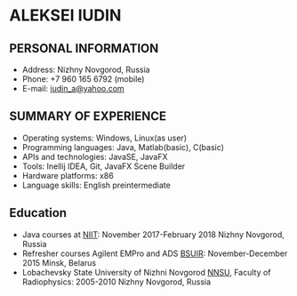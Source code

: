 #  ALEKSEI IUDIN
##  PERSONAL INFORMATION
*  Address: Nizhny Novgorod, Russia  <br/>
*  Phone: +7 960 165 6792 (mobile)  <br/>
*  E-mail:  iudin_a@yahoo.com  <br/>
##  SUMMARY OF EXPERIENCE
*  Operating systems: Windows, Linux(as user) <br/>
*  Programming languages: Java, Matlab(basic), C(basic) <br/>
*  APIs and technologies:  JavaSE, JavaFX  <br/>
*  Tools: Inellij IDEA, Git, JavaFX Scene Builder  <br/>
*  Hardware platforms: x86  <br/>
*  Language skills: English preintermediate <br/>
##  Education
*  Java courses at [NIIT](http://www.nniit.ru/):
November 2017-February 2018
Nizhny Novgorod,
Russia
*  Refresher courses Agilent EMPro and ADS [BSUIR](http://www.bsuir.by/): 
November-December 2015 
Minsk,
Belarus
*  Lobachevsky State University of Nizhni Novgorod [NNSU](http://www.unn.ru/),
Faculty of Radiophysics:
2005-2010
Nizhny Novgorod,
Russia